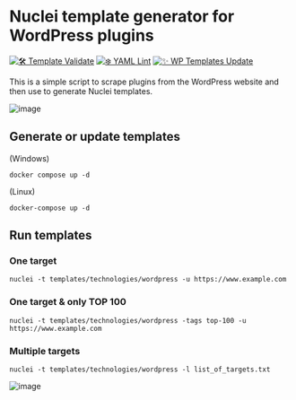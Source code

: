 # Nuclei template generator for WordPress plugins

[![🛠 Template Validate](https://github.com/ricardomaia/nuclei-template-generator-for-wordpress-plugins/actions/workflows/template-validate.yml/badge.svg)](https://github.com/ricardomaia/nuclei-template-generator-for-wordpress-plugins/actions/workflows/template-validate.yml) [![❄️ YAML Lint](https://github.com/ricardomaia/nuclei-template-generator-for-wordpress-plugins/actions/workflows/syntax-checking.yml/badge.svg)](https://github.com/ricardomaia/nuclei-template-generator-for-wordpress-plugins/actions/workflows/syntax-checking.yml) [![✨ WP Templates Update](https://github.com/ricardomaia/nuclei-template-generator-for-wordpress-plugins/actions/workflows/template-update.yml/badge.svg?branch=main)](https://github.com/ricardomaia/nuclei-template-generator-for-wordpress-plugins/actions/workflows/template-update.yml)

This is a simple script to scrape plugins from the WordPress website and then use to generate Nuclei templates.

![image](https://user-images.githubusercontent.com/1353811/205188352-090ff901-3a62-4654-a012-04059d7e7f3f.png)


## Generate or update templates

(Windows)
```console
docker compose up -d
```

(Linux)
```console
docker-compose up -d
```

## Run templates

### One target
```console
nuclei -t templates/technologies/wordpress -u https://www.example.com
```

### One target & only TOP 100
```console
nuclei -t templates/technologies/wordpress -tags top-100 -u https://www.example.com
```

### Multiple targets
```console
nuclei -t templates/technologies/wordpress -l list_of_targets.txt
```
![image](https://user-images.githubusercontent.com/1353811/205873579-e92e61d0-f81f-4648-9216-5f1fa22168bb.png)
